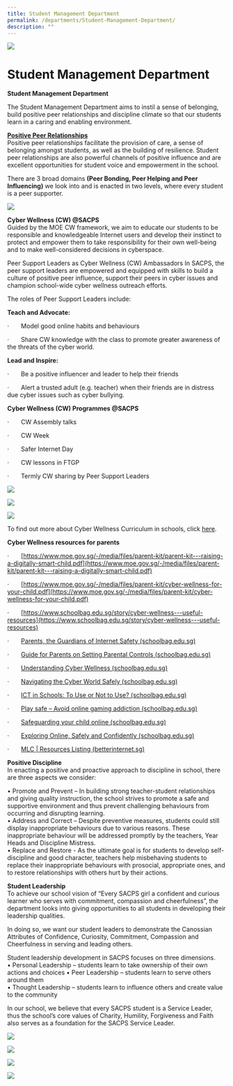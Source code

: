 ```yaml
---
title: Student Management Department
permalink: /departments/Student-Management-Department/
description: ""
---
```

![](/images/Departments.jpg)

Student Management Department
=============================

<b>Student Management Department</b>

The Student Management Department aims to instil a sense of belonging, build positive peer relationships and discipline climate so that our students learn in a caring and enabling environment. 

<u><b>Positive Peer Relationships</b></u>  
Positive peer relationships facilitate the provision of care, a sense of belonging amongst students, as well as the building of resilience. Student peer relationships are also powerful channels of positive influence and are excellent opportunities for student voice and empowerment in the school. 

There are 3 broad domains <b>(Peer Bonding, Peer Helping and Peer Influencing)</b> we look into and is enacted in two levels, where every student is a peer supporter.


![](/images/SMD.png)

<b>Cyber Wellness (CW) @SACPS</b> <br>
Guided by the MOE CW framework, we aim to educate our students to be responsible and knowledgeable Internet users and develop their instinct to protect and empower them to take responsibility for their own well-being and to make well-considered decisions in cyberspace. 

Peer Support Leaders as Cyber Wellness (CW) Ambassadors
In SACPS, the peer support leaders are empowered and equipped with skills to build a culture of positive peer influence, support their peers in cyber issues and champion school-wide cyber wellness outreach efforts. 

The roles of Peer Support Leaders include:
         <!-- /\* Font Definitions \*/ @font-face {font-family:Wingdings; panose-1:5 0 0 0 0 0 0 0 0 0; mso-font-charset:2; mso-generic-font-family:auto; mso-font-pitch:variable; mso-font-signature:0 268435456 0 0 -2147483648 0;} @font-face {font-family:Latha; panose-1:2 0 4 0 0 0 0 0 0 0; mso-font-charset:0; mso-generic-font-family:swiss; mso-font-pitch:variable; mso-font-signature:1048579 0 0 0 1 0;} @font-face {font-family:"Cambria Math"; panose-1:2 4 5 3 5 4 6 3 2 4; mso-font-charset:0; mso-generic-font-family:roman; mso-font-pitch:variable; mso-font-signature:3 0 0 0 1 0;} @font-face {font-family:DengXian; panose-1:2 1 6 0 3 1 1 1 1 1; mso-font-alt:等线; mso-font-charset:134; mso-generic-font-family:auto; mso-font-pitch:variable; mso-font-signature:-1610612033 953122042 22 0 262159 0;} @font-face {font-family:Calibri; panose-1:2 15 5 2 2 2 4 3 2 4; mso-font-charset:0; mso-generic-font-family:swiss; mso-font-pitch:variable; mso-font-signature:-469750017 -1073732485 9 0 511 0;} @font-face {font-family:"\\@DengXian"; panose-1:2 1 6 0 3 1 1 1 1 1; mso-font-charset:134; mso-generic-font-family:auto; mso-font-pitch:variable; mso-font-signature:-1610612033 953122042 22 0 262159 0;} /\* Style Definitions \*/ p.MsoNormal, li.MsoNormal, div.MsoNormal {mso-style-unhide:no; mso-style-qformat:yes; mso-style-parent:""; margin-top:0cm; margin-right:0cm; margin-bottom:8.0pt; margin-left:0cm; line-height:107%; mso-pagination:widow-orphan; font-size:11.0pt; font-family:"Calibri",sans-serif; mso-ascii-font-family:Calibri; mso-ascii-theme-font:minor-latin; mso-fareast-font-family:DengXian; mso-fareast-theme-font:minor-fareast; mso-hansi-font-family:Calibri; mso-hansi-theme-font:minor-latin; mso-bidi-font-family:Latha; mso-bidi-theme-font:minor-bidi; mso-bidi-language:AR-SA;} p.MsoListParagraph, li.MsoListParagraph, div.MsoListParagraph {mso-style-priority:34; mso-style-unhide:no; mso-style-qformat:yes; margin-top:0cm; margin-right:0cm; margin-bottom:8.0pt; margin-left:36.0pt; mso-add-space:auto; line-height:107%; mso-pagination:widow-orphan; font-size:11.0pt; font-family:"Calibri",sans-serif; mso-ascii-font-family:Calibri; mso-ascii-theme-font:minor-latin; mso-fareast-font-family:DengXian; mso-fareast-theme-font:minor-fareast; mso-hansi-font-family:Calibri; mso-hansi-theme-font:minor-latin; mso-bidi-font-family:Latha; mso-bidi-theme-font:minor-bidi; mso-bidi-language:AR-SA;} p.MsoListParagraphCxSpFirst, li.MsoListParagraphCxSpFirst, div.MsoListParagraphCxSpFirst {mso-style-priority:34; mso-style-unhide:no; mso-style-qformat:yes; mso-style-type:export-only; margin-top:0cm; margin-right:0cm; margin-bottom:0cm; margin-left:36.0pt; mso-add-space:auto; line-height:107%; mso-pagination:widow-orphan; font-size:11.0pt; font-family:"Calibri",sans-serif; mso-ascii-font-family:Calibri; mso-ascii-theme-font:minor-latin; mso-fareast-font-family:DengXian; mso-fareast-theme-font:minor-fareast; mso-hansi-font-family:Calibri; mso-hansi-theme-font:minor-latin; mso-bidi-font-family:Latha; mso-bidi-theme-font:minor-bidi; mso-bidi-language:AR-SA;} p.MsoListParagraphCxSpMiddle, li.MsoListParagraphCxSpMiddle, div.MsoListParagraphCxSpMiddle {mso-style-priority:34; mso-style-unhide:no; mso-style-qformat:yes; mso-style-type:export-only; margin-top:0cm; margin-right:0cm; margin-bottom:0cm; margin-left:36.0pt; mso-add-space:auto; line-height:107%; mso-pagination:widow-orphan; font-size:11.0pt; font-family:"Calibri",sans-serif; mso-ascii-font-family:Calibri; mso-ascii-theme-font:minor-latin; mso-fareast-font-family:DengXian; mso-fareast-theme-font:minor-fareast; mso-hansi-font-family:Calibri; mso-hansi-theme-font:minor-latin; mso-bidi-font-family:Latha; mso-bidi-theme-font:minor-bidi; mso-bidi-language:AR-SA;} p.MsoListParagraphCxSpLast, li.MsoListParagraphCxSpLast, div.MsoListParagraphCxSpLast {mso-style-priority:34; mso-style-unhide:no; mso-style-qformat:yes; mso-style-type:export-only; margin-top:0cm; margin-right:0cm; margin-bottom:8.0pt; margin-left:36.0pt; mso-add-space:auto; line-height:107%; mso-pagination:widow-orphan; font-size:11.0pt; font-family:"Calibri",sans-serif; mso-ascii-font-family:Calibri; mso-ascii-theme-font:minor-latin; mso-fareast-font-family:DengXian; mso-fareast-theme-font:minor-fareast; mso-hansi-font-family:Calibri; mso-hansi-theme-font:minor-latin; mso-bidi-font-family:Latha; mso-bidi-theme-font:minor-bidi; mso-bidi-language:AR-SA;} .MsoChpDefault {mso-style-type:export-only; mso-default-props:yes; font-family:"Calibri",sans-serif; mso-ascii-font-family:Calibri; mso-ascii-theme-font:minor-latin; mso-fareast-font-family:DengXian; mso-fareast-theme-font:minor-fareast; mso-hansi-font-family:Calibri; mso-hansi-theme-font:minor-latin; mso-bidi-font-family:Latha; mso-bidi-theme-font:minor-bidi; mso-bidi-language:AR-SA;} .MsoPapDefault {mso-style-type:export-only; margin-bottom:8.0pt; line-height:107%;} @page WordSection1 {size:612.0pt 792.0pt; margin:72.0pt 72.0pt 72.0pt 72.0pt; mso-header-margin:36.0pt; mso-footer-margin:36.0pt; mso-paper-source:0;} div.WordSection1 {page:WordSection1;} /\* List Definitions \*/ @list l0 {mso-list-id:835194215; mso-list-type:hybrid; mso-list-template-ids:-1586054064 67698689 67698691 67698693 67698689 67698691 67698693 67698689 67698691 67698693;} @list l0:level1 {mso-level-number-format:bullet; mso-level-text:; mso-level-tab-stop:none; mso-level-number-position:left; text-indent:-18.0pt; font-family:Symbol;} @list l0:level2 {mso-level-number-format:bullet; mso-level-text:o; mso-level-tab-stop:none; mso-level-number-position:left; text-indent:-18.0pt; font-family:"Courier New";} @list l0:level3 {mso-level-number-format:bullet; mso-level-text:; mso-level-tab-stop:none; mso-level-number-position:left; text-indent:-18.0pt; font-family:Wingdings;} @list l0:level4 {mso-level-number-format:bullet; mso-level-text:; mso-level-tab-stop:none; mso-level-number-position:left; text-indent:-18.0pt; font-family:Symbol;} @list l0:level5 {mso-level-number-format:bullet; mso-level-text:o; mso-level-tab-stop:none; mso-level-number-position:left; text-indent:-18.0pt; font-family:"Courier New";} @list l0:level6 {mso-level-number-format:bullet; mso-level-text:; mso-level-tab-stop:none; mso-level-number-position:left; text-indent:-18.0pt; font-family:Wingdings;} @list l0:level7 {mso-level-number-format:bullet; mso-level-text:; mso-level-tab-stop:none; mso-level-number-position:left; text-indent:-18.0pt; font-family:Symbol;} @list l0:level8 {mso-level-number-format:bullet; mso-level-text:o; mso-level-tab-stop:none; mso-level-number-position:left; text-indent:-18.0pt; font-family:"Courier New";} @list l0:level9 {mso-level-number-format:bullet; mso-level-text:; mso-level-tab-stop:none; mso-level-number-position:left; text-indent:-18.0pt; font-family:Wingdings;} @list l1 {mso-list-id:965233846; mso-list-type:hybrid; mso-list-template-ids:881076184 67698689 67698691 67698693 67698689 67698691 67698693 67698689 67698691 67698693;} @list l1:level1 {mso-level-number-format:bullet; mso-level-text:; mso-level-tab-stop:none; mso-level-number-position:left; text-indent:-18.0pt; font-family:Symbol;} @list l1:level2 {mso-level-number-format:bullet; mso-level-text:o; mso-level-tab-stop:none; mso-level-number-position:left; text-indent:-18.0pt; font-family:"Courier New";} @list l1:level3 {mso-level-number-format:bullet; mso-level-text:; mso-level-tab-stop:none; mso-level-number-position:left; text-indent:-18.0pt; font-family:Wingdings;} @list l1:level4 {mso-level-number-format:bullet; mso-level-text:; mso-level-tab-stop:none; mso-level-number-position:left; text-indent:-18.0pt; font-family:Symbol;} @list l1:level5 {mso-level-number-format:bullet; mso-level-text:o; mso-level-tab-stop:none; mso-level-number-position:left; text-indent:-18.0pt; font-family:"Courier New";} @list l1:level6 {mso-level-number-format:bullet; mso-level-text:; mso-level-tab-stop:none; mso-level-number-position:left; text-indent:-18.0pt; font-family:Wingdings;} @list l1:level7 {mso-level-number-format:bullet; mso-level-text:; mso-level-tab-stop:none; mso-level-number-position:left; text-indent:-18.0pt; font-family:Symbol;} @list l1:level8 {mso-level-number-format:bullet; mso-level-text:o; mso-level-tab-stop:none; mso-level-number-position:left; text-indent:-18.0pt; font-family:"Courier New";} @list l1:level9 {mso-level-number-format:bullet; mso-level-text:; mso-level-tab-stop:none; mso-level-number-position:left; text-indent:-18.0pt; font-family:Wingdings;} @list l2 {mso-list-id:1182478429; mso-list-type:hybrid; mso-list-template-ids:628666074 67698689 67698691 67698693 67698689 67698691 67698693 67698689 67698691 67698693;} @list l2:level1 {mso-level-number-format:bullet; mso-level-text:; mso-level-tab-stop:none; mso-level-number-position:left; text-indent:-18.0pt; font-family:Symbol;} @list l2:level2 {mso-level-number-format:bullet; mso-level-text:o; mso-level-tab-stop:none; mso-level-number-position:left; text-indent:-18.0pt; font-family:"Courier New";} @list l2:level3 {mso-level-number-format:bullet; mso-level-text:; mso-level-tab-stop:none; mso-level-number-position:left; text-indent:-18.0pt; font-family:Wingdings;} @list l2:level4 {mso-level-number-format:bullet; mso-level-text:; mso-level-tab-stop:none; mso-level-number-position:left; text-indent:-18.0pt; font-family:Symbol;} @list l2:level5 {mso-level-number-format:bullet; mso-level-text:o; mso-level-tab-stop:none; mso-level-number-position:left; text-indent:-18.0pt; font-family:"Courier New";} @list l2:level6 {mso-level-number-format:bullet; mso-level-text:; mso-level-tab-stop:none; mso-level-number-position:left; text-indent:-18.0pt; font-family:Wingdings;} @list l2:level7 {mso-level-number-format:bullet; mso-level-text:; mso-level-tab-stop:none; mso-level-number-position:left; text-indent:-18.0pt; font-family:Symbol;} @list l2:level8 {mso-level-number-format:bullet; mso-level-text:o; mso-level-tab-stop:none; mso-level-number-position:left; text-indent:-18.0pt; font-family:"Courier New";} @list l2:level9 {mso-level-number-format:bullet; mso-level-text:; mso-level-tab-stop:none; mso-level-number-position:left; text-indent:-18.0pt; font-family:Wingdings;} ol {margin-bottom:0cm;} ul {margin-bottom:0cm;} -->

**Teach and Advocate:**

·&nbsp;&nbsp;&nbsp;&nbsp;&nbsp;&nbsp; Model good online habits and behaviours

·&nbsp;&nbsp;&nbsp;&nbsp;&nbsp;&nbsp; Share CW knowledge with the class to promote greater awareness of the threats of the cyber world.

**Lead and Inspire:**

·&nbsp;&nbsp;&nbsp;&nbsp;&nbsp;&nbsp; Be a positive influencer and leader to help their friends

·&nbsp;&nbsp;&nbsp;&nbsp;&nbsp;&nbsp; Alert a trusted adult (e.g. teacher) when their friends are in distress due cyber issues such as cyber bullying.

  
**Cyber Wellness (CW) Programmes @SACPS**

·&nbsp;&nbsp;&nbsp;&nbsp;&nbsp;&nbsp; CW Assembly talks

·&nbsp;&nbsp;&nbsp;&nbsp;&nbsp;&nbsp; CW Week

·&nbsp;&nbsp;&nbsp;&nbsp;&nbsp;&nbsp; Safer Internet Day

·&nbsp;&nbsp;&nbsp;&nbsp;&nbsp;&nbsp; CW lessons in FTGP

·&nbsp;&nbsp;&nbsp;&nbsp;&nbsp;&nbsp; Termly CW sharing by Peer Support Leaders

![](/images/sm%20-%20cyber%20wellness%20week%20library%20display.jpeg)

![](/images/sm%20-%20cyber%20wellness%20library%20activities.jpeg)

![](/images/sm%20-%20prefects%20exco%20marching%20in%20v2.jpg)

To find out more about Cyber Wellness Curriculum in schools, click [here](https://www.moe.gov.sg/education-in-sg/our-programmes/cyber-wellness). 


<b>Cyber Wellness resources for parents</b>
         <!-- /\* Font Definitions \*/ @font-face {font-family:Wingdings; panose-1:5 0 0 0 0 0 0 0 0 0; mso-font-charset:2; mso-generic-font-family:auto; mso-font-pitch:variable; mso-font-signature:0 268435456 0 0 -2147483648 0;} @font-face {font-family:Latha; panose-1:2 0 4 0 0 0 0 0 0 0; mso-font-charset:0; mso-generic-font-family:swiss; mso-font-pitch:variable; mso-font-signature:1048579 0 0 0 1 0;} @font-face {font-family:"Cambria Math"; panose-1:2 4 5 3 5 4 6 3 2 4; mso-font-charset:0; mso-generic-font-family:roman; mso-font-pitch:variable; mso-font-signature:3 0 0 0 1 0;} @font-face {font-family:DengXian; panose-1:2 1 6 0 3 1 1 1 1 1; mso-font-alt:等线; mso-font-charset:134; mso-generic-font-family:auto; mso-font-pitch:variable; mso-font-signature:-1610612033 953122042 22 0 262159 0;} @font-face {font-family:Calibri; panose-1:2 15 5 2 2 2 4 3 2 4; mso-font-charset:0; mso-generic-font-family:swiss; mso-font-pitch:variable; mso-font-signature:-469750017 -1073732485 9 0 511 0;} @font-face {font-family:"\\@DengXian"; panose-1:2 1 6 0 3 1 1 1 1 1; mso-font-charset:134; mso-generic-font-family:auto; mso-font-pitch:variable; mso-font-signature:-1610612033 953122042 22 0 262159 0;} /\* Style Definitions \*/ p.MsoNormal, li.MsoNormal, div.MsoNormal {mso-style-unhide:no; mso-style-qformat:yes; mso-style-parent:""; margin-top:0cm; margin-right:0cm; margin-bottom:8.0pt; margin-left:0cm; line-height:107%; mso-pagination:widow-orphan; font-size:11.0pt; font-family:"Calibri",sans-serif; mso-ascii-font-family:Calibri; mso-ascii-theme-font:minor-latin; mso-fareast-font-family:DengXian; mso-fareast-theme-font:minor-fareast; mso-hansi-font-family:Calibri; mso-hansi-theme-font:minor-latin; mso-bidi-font-family:Latha; mso-bidi-theme-font:minor-bidi; mso-bidi-language:AR-SA;} a:link, span.MsoHyperlink {mso-style-priority:99; color:blue; text-decoration:underline; text-underline:single;} a:visited, span.MsoHyperlinkFollowed {mso-style-noshow:yes; mso-style-priority:99; color:#954F72; mso-themecolor:followedhyperlink; text-decoration:underline; text-underline:single;} p.MsoListParagraph, li.MsoListParagraph, div.MsoListParagraph {mso-style-priority:34; mso-style-unhide:no; mso-style-qformat:yes; margin-top:0cm; margin-right:0cm; margin-bottom:8.0pt; margin-left:36.0pt; mso-add-space:auto; line-height:107%; mso-pagination:widow-orphan; font-size:11.0pt; font-family:"Calibri",sans-serif; mso-ascii-font-family:Calibri; mso-ascii-theme-font:minor-latin; mso-fareast-font-family:DengXian; mso-fareast-theme-font:minor-fareast; mso-hansi-font-family:Calibri; mso-hansi-theme-font:minor-latin; mso-bidi-font-family:Latha; mso-bidi-theme-font:minor-bidi; mso-bidi-language:AR-SA;} p.MsoListParagraphCxSpFirst, li.MsoListParagraphCxSpFirst, div.MsoListParagraphCxSpFirst {mso-style-priority:34; mso-style-unhide:no; mso-style-qformat:yes; mso-style-type:export-only; margin-top:0cm; margin-right:0cm; margin-bottom:0cm; margin-left:36.0pt; mso-add-space:auto; line-height:107%; mso-pagination:widow-orphan; font-size:11.0pt; font-family:"Calibri",sans-serif; mso-ascii-font-family:Calibri; mso-ascii-theme-font:minor-latin; mso-fareast-font-family:DengXian; mso-fareast-theme-font:minor-fareast; mso-hansi-font-family:Calibri; mso-hansi-theme-font:minor-latin; mso-bidi-font-family:Latha; mso-bidi-theme-font:minor-bidi; mso-bidi-language:AR-SA;} p.MsoListParagraphCxSpMiddle, li.MsoListParagraphCxSpMiddle, div.MsoListParagraphCxSpMiddle {mso-style-priority:34; mso-style-unhide:no; mso-style-qformat:yes; mso-style-type:export-only; margin-top:0cm; margin-right:0cm; margin-bottom:0cm; margin-left:36.0pt; mso-add-space:auto; line-height:107%; mso-pagination:widow-orphan; font-size:11.0pt; font-family:"Calibri",sans-serif; mso-ascii-font-family:Calibri; mso-ascii-theme-font:minor-latin; mso-fareast-font-family:DengXian; mso-fareast-theme-font:minor-fareast; mso-hansi-font-family:Calibri; mso-hansi-theme-font:minor-latin; mso-bidi-font-family:Latha; mso-bidi-theme-font:minor-bidi; mso-bidi-language:AR-SA;} p.MsoListParagraphCxSpLast, li.MsoListParagraphCxSpLast, div.MsoListParagraphCxSpLast {mso-style-priority:34; mso-style-unhide:no; mso-style-qformat:yes; mso-style-type:export-only; margin-top:0cm; margin-right:0cm; margin-bottom:8.0pt; margin-left:36.0pt; mso-add-space:auto; line-height:107%; mso-pagination:widow-orphan; font-size:11.0pt; font-family:"Calibri",sans-serif; mso-ascii-font-family:Calibri; mso-ascii-theme-font:minor-latin; mso-fareast-font-family:DengXian; mso-fareast-theme-font:minor-fareast; mso-hansi-font-family:Calibri; mso-hansi-theme-font:minor-latin; mso-bidi-font-family:Latha; mso-bidi-theme-font:minor-bidi; mso-bidi-language:AR-SA;} .MsoChpDefault {mso-style-type:export-only; mso-default-props:yes; font-family:"Calibri",sans-serif; mso-ascii-font-family:Calibri; mso-ascii-theme-font:minor-latin; mso-fareast-font-family:DengXian; mso-fareast-theme-font:minor-fareast; mso-hansi-font-family:Calibri; mso-hansi-theme-font:minor-latin; mso-bidi-font-family:Latha; mso-bidi-theme-font:minor-bidi; mso-bidi-language:AR-SA;} .MsoPapDefault {mso-style-type:export-only; margin-bottom:8.0pt; line-height:107%;} @page WordSection1 {size:612.0pt 792.0pt; margin:72.0pt 72.0pt 72.0pt 72.0pt; mso-header-margin:36.0pt; mso-footer-margin:36.0pt; mso-paper-source:0;} div.WordSection1 {page:WordSection1;} /\* List Definitions \*/ @list l0 {mso-list-id:1563713285; mso-list-type:hybrid; mso-list-template-ids:844915842 67698689 67698691 67698693 67698689 67698691 67698693 67698689 67698691 67698693;} @list l0:level1 {mso-level-number-format:bullet; mso-level-text:; mso-level-tab-stop:none; mso-level-number-position:left; text-indent:-18.0pt; font-family:Symbol;} @list l0:level2 {mso-level-number-format:bullet; mso-level-text:o; mso-level-tab-stop:none; mso-level-number-position:left; text-indent:-18.0pt; font-family:"Courier New";} @list l0:level3 {mso-level-number-format:bullet; mso-level-text:; mso-level-tab-stop:none; mso-level-number-position:left; text-indent:-18.0pt; font-family:Wingdings;} @list l0:level4 {mso-level-number-format:bullet; mso-level-text:; mso-level-tab-stop:none; mso-level-number-position:left; text-indent:-18.0pt; font-family:Symbol;} @list l0:level5 {mso-level-number-format:bullet; mso-level-text:o; mso-level-tab-stop:none; mso-level-number-position:left; text-indent:-18.0pt; font-family:"Courier New";} @list l0:level6 {mso-level-number-format:bullet; mso-level-text:; mso-level-tab-stop:none; mso-level-number-position:left; text-indent:-18.0pt; font-family:Wingdings;} @list l0:level7 {mso-level-number-format:bullet; mso-level-text:; mso-level-tab-stop:none; mso-level-number-position:left; text-indent:-18.0pt; font-family:Symbol;} @list l0:level8 {mso-level-number-format:bullet; mso-level-text:o; mso-level-tab-stop:none; mso-level-number-position:left; text-indent:-18.0pt; font-family:"Courier New";} @list l0:level9 {mso-level-number-format:bullet; mso-level-text:; mso-level-tab-stop:none; mso-level-number-position:left; text-indent:-18.0pt; font-family:Wingdings;} ol {margin-bottom:0cm;} ul {margin-bottom:0cm;} -->

·&nbsp;&nbsp;&nbsp;&nbsp;&nbsp;&nbsp; [https://www.moe.gov.sg/-/media/files/parent-kit/parent-kit---raising-a-digitally-smart-child.pdf](https://www.moe.gov.sg/-/media/files/parent-kit/parent-kit---raising-a-digitally-smart-child.pdf)

·&nbsp;&nbsp;&nbsp;&nbsp;&nbsp;&nbsp; [https://www.moe.gov.sg/-/media/files/parent-kit/cyber-wellness-for-your-child.pdf](https://www.moe.gov.sg/-/media/files/parent-kit/cyber-wellness-for-your-child.pdf)

·&nbsp;&nbsp;&nbsp;&nbsp;&nbsp;&nbsp; [https://www.schoolbag.edu.sg/story/cyber-wellness---useful-resources](https://www.schoolbag.edu.sg/story/cyber-wellness---useful-resources)

·&nbsp;&nbsp;&nbsp;&nbsp;&nbsp;&nbsp; [Parents, the Guardians of Internet Safety (schoolbag.edu.sg)](https://www.schoolbag.edu.sg/story/parents-the-guardians-of-internet-safety)

·&nbsp;&nbsp;&nbsp;&nbsp;&nbsp;&nbsp; [Guide for Parents on Setting Parental Controls (schoolbag.edu.sg)](https://www.schoolbag.edu.sg/story/guide-for-parents-on-setting-parental-controls)

·&nbsp;&nbsp;&nbsp;&nbsp;&nbsp;&nbsp; [Understanding Cyber Wellness (schoolbag.edu.sg)](https://www.schoolbag.edu.sg/story/understanding-cyber-wellness)

·&nbsp;&nbsp;&nbsp;&nbsp;&nbsp;&nbsp; [Navigating the Cyber World Safely (schoolbag.edu.sg)](https://www.schoolbag.edu.sg/story/navigating-the-cyber-world-safely)

·&nbsp;&nbsp;&nbsp;&nbsp;&nbsp;&nbsp; [ICT in Schools: To Use or Not to Use? (schoolbag.edu.sg)](https://www.schoolbag.edu.sg/story/ict-in-schools-to-use-or-not-to-use)

·&nbsp;&nbsp;&nbsp;&nbsp;&nbsp;&nbsp; [Play safe – Avoid online gaming addiction (schoolbag.edu.sg)](https://www.schoolbag.edu.sg/story/play-safe-avoid-online-gaming-addiction)

·&nbsp;&nbsp;&nbsp;&nbsp;&nbsp;&nbsp; [Safeguarding your child online (schoolbag.edu.sg)](https://www.schoolbag.edu.sg/story/safeguarding-your-child-online)

·&nbsp;&nbsp;&nbsp;&nbsp;&nbsp;&nbsp; [Exploring Online, Safely and Confidently (schoolbag.edu.sg)](https://www.schoolbag.edu.sg/story/exploring-online-safely-and-confidently)

·&nbsp;&nbsp;&nbsp;&nbsp;&nbsp;&nbsp; <a href="https://www.betterinternet.sg/Resources/Resources-Listing?topic=everything&amp;persona=parents">MLC | Resources Listing (betterinternet.sg)</a>


<b>Positive Discipline</b><br> 
In enacting a positive and proactive approach to discipline in school, there are three aspects we consider:<br> 

•	Promote and Prevent – In building strong teacher-student relationships and giving quality instruction, the school strives to promote a safe and supportive environment and thus prevent challenging behaviours from occurring and disrupting learning.<br> 
•	Address and Correct – Despite preventive measures, students could still display inappropriate behaviours due to various reasons. These inappropriate behaviour will be addressed promptly by the teachers, Year Heads and Discipline Mistress. <br> 
•	Replace and Restore - As the ultimate goal is for students to develop self-discipline and good character, teachers help misbehaving students to replace their inappropriate behaviours with prosocial, appropriate ones, and to restore relationships with others hurt by their actions. 
 
<b>Student Leadership</b><br> 
To achieve our school vision of “Every SACPS girl a confident and curious learner who serves with commitment, compassion and cheerfulness”, the department looks into giving opportunities to all students in developing their leadership qualities. <br> 

In doing so, we want our student leaders to demonstrate the Canossian Attributes of Confidence, Curiosity, Commitment, Compassion and Cheerfulness in serving and leading others.<br> 

Student leadership development in SACPS focuses on three dimensions. <br> 
•	Personal Leadership –  students learn to take ownership of their own actions and choices
•	Peer Leadership – students learn to serve others around them<br> 
•	Thought Leadership – students learn to influence others and create value to the community<br> 

In our school, we believe that every SACPS student is a Service Leader, thus the school’s core values of Charity, Humility, Forgiveness and Faith also serves as a foundation for the SACPS Service Leader.<br> 


<img style="max-width: 50%" src="/images/sm%20-%20empowering%20students%20to%20design%20the%20shout%20out%20wall.jpeg"> <br>

<img style="max-width: 50%" src="/images/sm%20-%20prefects%20carry%20out%20walking%20challenge.jpeg"><br>

<img style="max-width: 50%" src="/images/sm%20-%20prefects%20facilitate%20the%20folding%20of%20origami%20at%20craft%20station.jpeg"><br>

<img style="max-width: 50%" src="/images/sm%20-%20prefects%20lead%20students%20in%20teacher's%20day%20celebration.jpeg">